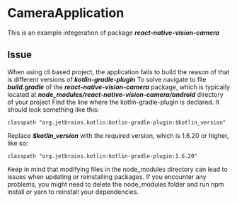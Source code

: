 # CameraApplication

This is an example integeration of package ***react-native-vision-camera***

## Issue

When using cli based project, the application fails to build the reason of that is different versions of ***kotlin-gradle-plugin***
To solve navigate to file ***build.gradle*** of the ***react-native-vision-camera*** package, which is typically located at ***node_modules/react-native-vision-camera/android*** directory of your project
Find the line where the kotlin-gradle-plugin is declared. It should look something like this:
```
classpath "org.jetbrains.kotlin:kotlin-gradle-plugin:$kotlin_version"
```


Replace ***$kotlin_version*** with the required version, which is 1.6.20 or higher, like so:
```
classpath "org.jetbrains.kotlin:kotlin-gradle-plugin:1.6.20"
```


Keep in mind that modifying files in the node_modules directory can lead to issues when updating or reinstalling packages. If you encounter any problems, you might need to delete the node_modules folder and run npm install or yarn to reinstall your dependencies.
